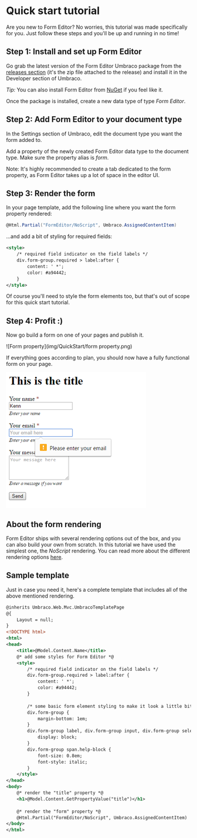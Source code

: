 # Quick start tutorial

Are you new to Form Editor? No worries, this tutorial was made specifically for you. Just follow these steps and you'll be up and running in no time!

## Step 1: Install and set up Form Editor
Go grab the latest version of the Form Editor Umbraco package from the [releases section](https://github.com/kjac/FormEditor/releases) (it's the zip file attached to the release) and install it in the Developer section of Umbraco. 

*Tip:* You can also install Form Editor from [NuGet](https://www.nuget.org/packages/FormEditor/) if you feel like it.

Once the package is installed, create a new data type of type *Form Editor*. 

## Step 2: Add Form Editor to your document type
In the Settings section of Umbraco, edit the document type you want the form added to.

Add a property of the newly created Form Editor data type to the document type. Make sure the property alias is *form*.

Note: It's highly recommended to create a tab dedicated to the form property, as Form Editor takes up a lot of space in the editor UI.

## Step 3: Render the form
In your page template, add the following line where you want the form property rendered:

```cs
@Html.Partial("FormEditor/NoScript", Umbraco.AssignedContentItem)
```

...and add a bit of styling for required fields:

```xml
<style>
    /* required field indicator on the field labels */
    div.form-group.required > label:after {
        content: ' *';
        color: #a94442;
    }
</style>
```

Of course you'll need to style the form elements too, but that's out of scope for this quick start tutorial.

## Step 4: Profit :)
Now go build a form on one of your pages and publish it. 

![Form property](img/QuickStart/form property.png)

If everything goes according to plan, you should now have a fully functional form on your page.

![Form](img/QuickStart/form.png)

## About the form rendering
Form Editor ships with several rendering options out of the box, and you can also build your own from scratch. In this tutorial we have used the simplest one, the *NoScript* rendering. You can read more about the different rendering options [here](../Docs/render.md).

## Sample template
Just in case you need it, here's a complete template that includes all of the above mentioned rendering.

```xml
@inherits Umbraco.Web.Mvc.UmbracoTemplatePage
@{
    Layout = null;
}
<!DOCTYPE html>
<html>
<head>
    <title>@Model.Content.Name</title>
    @* add some styles for Form Editor *@
    <style>
        /* required field indicator on the field labels */
        div.form-group.required > label:after {
            content: ' *';
            color: #a94442;
        }

        /* some basic form element styling to make it look a little bit nicer */
        div.form-group {
            margin-bottom: 1em;
        }
        div.form-group label, div.form-group input, div.form-group select, div.form-group textarea {
            display: block;
        }
        div.form-group span.help-block {
            font-size: 0.8em;
            font-style: italic;
        }
    </style>
</head>
<body>
    @* render the "title" property *@
    <h1>@Model.Content.GetPropertyValue("title")</h1>

    @* render the "form" property *@
    @Html.Partial("FormEditor/NoScript", Umbraco.AssignedContentItem)
</body>
</html>
```
